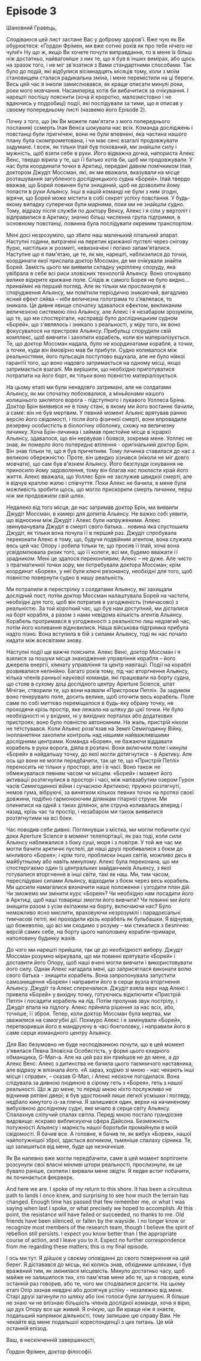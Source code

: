 # Episode 3

Шановний Гравець,

Сподіваюся цей лист застане Вас у доброму здоров'ї. Вже чую як Ви обурюєтеся: «Ґордон Фрімен, ми вже сотню років як про тебе нічего не чули!» Ну що ж, якщо Ви хочете почути виправдання, то в мене їх більш ніж достатньо, найвагоміше з них те, що я був в інших вимірах, або щось на зразок того, і не міг зв'язатися з Вами стандартними способами. Так було до подій, які відбулися вісімнадцять місяців тому, коли з моїм становищем сталася радикальна зміна, і мене перемістили на ці береги. Весь цей час я інколи замислювався, як краще описати минулі роки, роки мого мовчання. Насамперед хотів би вибачитися за очікування. І нарешті поспішу пояснити (хоча й кроротко, малозмістовно і не вдаючись у подробиці) події, які послідували за тими, що я описав у своєму попередньому листі (назвемо його Episode 2).

Почну з того, що (як Ви можете пам'ятати з мого попереднього послання) ссмерть Ілая Венса шокувала нас всіх. Команда досліджень і повстанці були пригнічені, вони не були впевнені, яка частина нашого плану була скомпрометована, і чи має сенс взагалі продовжувати задумане. І всеж, як тільки Ілай був похований, ми знайшли силу і мужність, щоб взяти себе в руки. Його відважна дочка, напориста Алекс Венс, твердо вірила у те, що її батько хотів би, щоб ми продовжували. У нас були координати точки в Арктиці, передані давнім помічником Ілая, доктором Джудіт Моссман, які, як ми вважали, вказували на місце розташування загубленого дослідницького судна «Борей». Ілай твердо вважав, що Борей повинен бути знищений, щоб не дозволити йому попасти в руки Альянсу. Інші в нашій команді не були з ним згодні, вірячи, що Борей може містити в собі секрет успіху повстання. У будь-якому випадку суперечки були марними, поки ми не знайшли судно. Тому, відразу після служби по доктору Венсу, Алекс і я сіли у вертоліт і відправилися в Арктику; значно більш численна група підтримки, в основному повстанці, повинна була послідувати окремим транспортом.

Мені досі незрозуміло, що збило наш маленький літальний апарат. Наступні години, витрачені на перетин крижаної пустелі через снігову бурю, настільки ж розмиті, невизначені і погано запам'яталися. Наступне що я пам'ятаю, це те, як ми, нарешті, наблизилися до точки, координати якої прислала доктор Моссман, де ми очікували знайти Борей. Замість цього ми виявили складну укріплену споруду, яка увібрала в себе всі риси зловісних технологій Альянсу. Воно оточувало велике відкрите крижане поле. Слідів ж самого Борея не було видно… принаймні на перший погляд. Але як тільки ми прослизнули в спорудження Альянсу, ми помітили періодично зникаючий, вигадливо ясний ефект сяйва – ніби величезна голограма то з'являлася, то зникала. Це дивне явище спочатку здавалося ефектом, викликаним величезною системою лінз Альянсу, але Алекс і я незабаром зрозуміли, що те, що ми спостерігали, насправді було дослідницьким судном «Борей», що з'являлось і зникало з реальності, у міру того, як воно фокусувалося на пристроях Альянсу. Прибульці спорудили свій комплекс, щоб вивчити і захопити корабель, коли він матеріалізується. Те, що доктор Моссман надала, було не координатами корабля, а точки, а точки, куди він ймовірно мав би прибути. Судно коливалося між реальностями, його пульсація поступово вщухала, але не було ніякої гарантії того, що воно надовго затримається на одному місці, якщо затримається взагалі. Ми вирішили, що необхідно приготуватися потрапити на його борт, як тільки воно повністю матеріалізується.

На цьому етапі ми були ненадовго затримані, але не солдатами Альянсу, як ми спочатку побоювалися, а міньйонами нашого колишнього заклятого ворога - підступного і лукавого Уоллеса Бріна. Доктор Брін виявився не в тому стані, в якому ми його востаннє бачили, а саме: він не був мертвим. У певний момент Альянс врятував ранню версію його свідомості, і після його фізичної смерті, вони впровадили резервну особистість в біологічну оболонку, схожу на величезну личинку. Хоча Брін-личинка і займав пристойне місце в ієрархії Альянсу, здавалося, що він нервував і боявся, зокрема мене. Уоллес не знав, як померло його попереднє втілення - оригінальний доктор Брін. Він знав тільки те, що я був причетним. Тому личинка ставилася до нас з великою обережністю. Проте, він швидко зізнався (ніколи не міг довго мовчати), що сам був в'язнем Альянсу. Його безглузде існування не приносило йому задоволення, тому він благав нас покласти край його життя. Алекс вважала, що Уоллес Брін не заслужив швидкої смерті, але я відчув краплю жалю і співчуття. Поки Алекс не бачила, в мене була можливість зробити щось, що могло прискорити смерть личинки, перш ніж ми продовжили свій шлях.

Недалеко від того місця, де нас затримав доктор Брін, ми виявили Джудіт Моссман, в камері для допитів Альянсу. Не важко собі уявити, що відносини між Джудіт і Алекс були напруженими. Алекс звинувачувала Джудіт в смерті свого батька... новина яка спустошила Джудіт, як тільки вона почула її в перший раз. Джудіт спробувала переконати Алекс в тому, що, будучи подвійним агентом, вона служила весь цей час Опору і робила тільки те, що просив її Ілай, хоча вона усвідомлювала ризик того, що її колеги, всі ми, будемо вважати її зрадником. Мені це здалося переконливим; Алекс – не дуже. Але чисто з прагматичної точки зору, ми потребували доктора Моссман; крім координат «Борея», у неї були ключі резонансу, необхідні для того, щоб повністю повернути судно в нашу реальність.

Ми потрапили в перестрілку з солдатами Альянсу, які захищали дослідний пост, потім доктор Моссман налаштувала Борей на частоти, необхідні для того, щоб він потрапив в узгодженість (тимчасово) з реальністю. За той короткий час, що був нам доступний, ми дісталися на борт корабля, а разом з нами невідома кількість агентів Альянсу. Корабель протримався в узгодженості з реальністю лиш недовгий час, потім його коливання відновилися. Наша військова підтримка прибула надто пізно. Вона вступила в бій з силами Альянсу, тоді як нас почало кидати між всесвітами знову.

Наступні події ще важче пояснити. Алекс Венс, доктор Моссман і я взялися за пошуки місця знаходження управління корабля – його джерела енергії, кімнату управління та центр навігації. Події на кораблі розвивалися нелінійно. Багато років тому, під час вторгнення Альянсу, кілька членів ранньої наукової команди, які працювали на борту судна, що стояв в сухому доці дослідного центру Aperture Science, штат Мічіган, створили те, що вони назвали «Пристроєм Петлі». За задумом воно генерувало поле, досить велике, щоб оточити весь корабель. Поле саме по собі миттєво переміщалося в будь-яку обрану точку, не проходячи крізь простір, яке лежало на шляху до цієї точки. Не було необхідності ні у вхідних, ні у вихідних порталах або додаткових пристроях; воно було повністю автономним. На жаль, пристрій ніколи не тетстувався. Коли Альянс розв'язав на Землі Семигодинну Війну, інопланетяни захопили контроль над нашими найважливішими дослідними центрами. Команда «Борея», не бажаючи віддавати корабель в руки ворога, діяла в розпачі. Вони включили поле і кинули «Борей» в найдальшу точку, до якої могли дотягнутися - в Арктику. Але ось що вони не могли передбачити, так це те, що «Пристрій Петлі» переносить не тільки у просторі, але і в часі. Воно також не обмежувалася певним часом чи місцем. «Борей» і момент його активації розтягнулися в просторі і часі, між напівзабутим озером Гурон часів Семигодинної війни і сучасною Арктикою; пружно розтягнуті, немов гума, вібруючі, за винятком кількох певних точок на протязі своєї довжини, подібно гармонюючим ділянкам гітарної струни. Ми опинилися на одній з таких ділянок, але струна коливалась вперед і назад, крізь час та простір, і незабаром ми також виявилися розтягнутими на всі боки.

Час поводив себе дивно. Поглянувши з містка, ми могли побачити сухі доки Aperture Science в момент телепортації, як раз тоді, коли сили Альянсу наближалися з боку суші, моря і з повітря. У той же час ми могли бачити арктичні пустелі, де наші друзі пробивалися з боєм до мінливого «Борея»; і крім того, проблиски інших світів, можливо десь в майбутньому або навіть минулому. Алекс була переконана, що ми спостерігаємо один із центральних майданчиків Альянсу, з якої готувалися вторгнення в інші світи, такі як наш. Ми, тим часом, переслідувані силами Альянсу, відходили з боєм через весь корабель. Ми щосили намагалися визначити наше положення і узгодити план дій. Чи зможемо ми змінити курс «Борея»? Чи необхідно нам посадити його в Арктиці, щоб наші товариші змогли його вивчити? Чи повинні ми його знищити разом з усім екіпажем на борту, включаючи нас? Було неможливо ясно мислити, враховуючи незрозумілі і парадоксальні тимчасові петлі, які проходили крізь корабель як бульбашки. Я відчував, що божеволію, що всі ми сходимо з розуму – ми стикалися з безліччю версій самих себе, на борту цього наполовину корабля-примари, наполовину будинку жахів.

До чого ми нарешті прийшли, так це до необхідності вибору. Джудіт Моссман розумно міркувала, що ми повинні врятувати «Борей» і доставити його Опору, щоб наші вчені могли вивчити і використовувати його силу. Однак Алекс нагадала мені, що заприсяглася виконати волю свого батька - знищити корабель. Вона запропонувала запустити самознищення «Борея» і направити його в серце вузла вторгнення Альянсу. Джудіт та Алекс сперечалися. Джудіт взяла верх над Алекс і привела «Борей» у вихідну точку, готуючись відключити «Пристрій Петлі» і посадити корабель на лід. Потім пролунав звук пострілу, і Джудіт впала на підлогу. Алекс прйняла рішення за нас всіх, або, точніше, її зброя. Тепер, коли доктор Моссман була мертва, ми зважилися на самогубні дії. Похмуро Алекс і я замінували «Борей», перетворивши його в мандруючу в часі боєголовку, і направили його в саме серце командного центру Альянсу.

Для Вас безумовно не буде несподіванкою почути, що в цей момент з'явилася Певна Зловісна Особистість, у формі цього єхидного обманщика, G-Man-а. Але на цей раз він прийшов не до мене, а до Алекс Венс. Алекс з дитинства не бачила цього таємничого наставника, але відразу ж впізнала його. «А зараз, ходімо зі мною - нас чекають інші місця і справи», – сказав G-Man, і Алекс неохоче погодилася. Вона слідувала за дивною людиною в сірому геть з «Борея», геть з нашої реальності. Що ж до мене, то переді мною ніхто послужливо не відчинив рятівні двері; я був удостоєний лише легкої усмішки і погляду, недбало кинутого із-за плеча. Я залишився один, верхи на начиненому вибухівкою дослідному судні, яке мчало в серце світу Альянсу. Спалахнув сліпучий спалах світла. Переді мною постало грандіозне видовище: яскраво виблискуюча сфера Дайсона. Безмежність потужності Альянсу і марність нашої боротьби промайнули в моїй свідомості. Я бачив все. А головне, я бачив те, як вибух «Борея», нашої найпотужнішої зброї, здасться вогником, тьмяніше спалаху сірника. Те, що залишиться від мене, буде ще незначніше.

Як Ви напевно вже могли передбачити, саме в цей момент вортігонти розсунули свої власні мінливі штори реальності, прослизнули, як це бувало раніше, схопили і вирвали мене звідти. Я ледве встиг побачити, як починається феєрверк.

And here we are. I spoke of my return to this shore. It has been a circuitous path to lands I once knew, and surprising to see how much the terrain has changed. Enough time has passed that few remember me, or what I was saying when last I spoke, or what precisely we hoped to accomplish. At this point, the resistance will have failed or succeeded, no thanks to me. Old friends have been silenced, or fallen by the wayside. I no longer know or recognize most members of the research team, though I believe the spirit of rebellion still persists. I expect you know better than I the appropriate course of action, and I leave you to it. Expect no further correspondence from me regarding these matters; this is my final episode.

І ось ми тут. Я дійшов у своєму оповіданні до свого повернення на цей берег. Я діставався до місць, які колись знав, обхідними шляхами, і був вражений тим, як змінилася місцевість. Минуло достатньо часу, щоб майже не залишилося тих, хто пам'ятав мене або те, що я говорив, коли останній раз говорив, або те, чого ми сподівалися досягти. На цьому етапі Опір зазнав невдачі або досягнув успіху - незалежно від мене. Старі друзі загинули по шляху або їхні голоси були заглушені. Я більше не знаю чи не впізнаю більшість членів дослідної команди, хоча я вірю, що дух Опору все ще живий. Я очікую, що Ви краще ніж я знаєте, подальший напрямок діяльності, тому залишаю цю справу Вам. Не чекайте від мене подальшої кореспонденції з цих питань. Це мій останній епізод.

Ваш, в нескінченній завершеності,

Ґордон Фрімен, доктор філософії.
